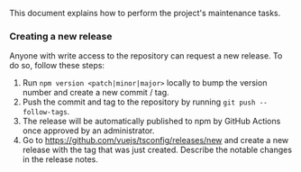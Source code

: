 This document explains how to perform the project's maintenance tasks.

### Creating a new release

Anyone with write access to the repository can request a new release. To do so, follow these steps:

1. Run `npm version <patch|minor|major>` locally to bump the version number and create a new commit / tag.
2. Push the commit and tag to the repository by running `git push --follow-tags`.
3. The release will be automatically published to npm by GitHub Actions once approved by an administrator.
4. Go to <https://github.com/vuejs/tsconfig/releases/new> and create a new release with the tag that was just created. Describe the notable changes in the release notes.
